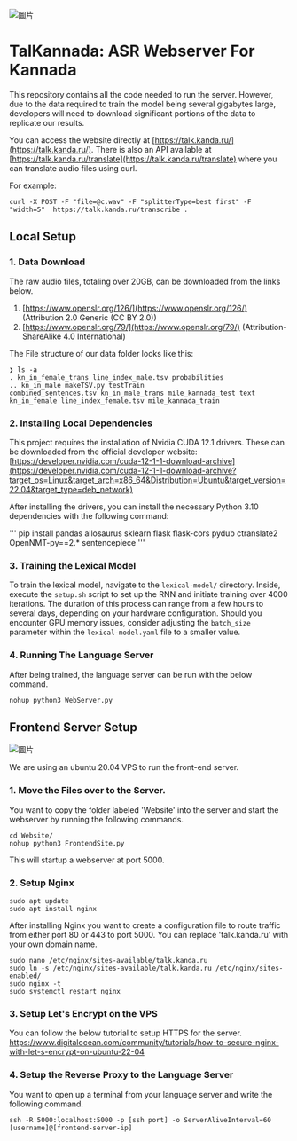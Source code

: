 
![圖片](https://github.com/bangaloren/Project3DSA/assets/115109992/59106bc4-18f0-481f-bfed-c8d90705297b)


# TalKannada: ASR Webserver For Kannada

This repository contains all the code needed to run the server. However, due to the data required to train the model being several gigabytes large, developers will need to download significant portions of the data to replicate our results.

You can access the website directly at [https://talk.kanda.ru/](https://talk.kanda.ru/). There is also an API available at [https://talk.kanda.ru/translate](https://talk.kanda.ru/translate) where you can translate audio files using curl. 

For example:
```
curl -X POST -F "file=@c.wav" -F "splitterType=best first" -F "width=5"  https://talk.kanda.ru/transcribe .
```


## Local Setup

### 1. Data Download

The raw audio files, totaling over 20GB, can be downloaded from the links below.

1. [https://www.openslr.org/126/](https://www.openslr.org/126/) (Attribution 2.0 Generic (CC BY 2.0))
2. [https://www.openslr.org/79/](https://www.openslr.org/79/) (Attribution-ShareAlike 4.0 International)

The File structure of our data folder looks like this:
```
❯ ls -a
. kn_in_female_trans line_index_male.tsv probabilities
.. kn_in_male makeTSV.py testTrain
combined_sentences.tsv kn_in_male_trans mile_kannada_test text
kn_in_female line_index_female.tsv mile_kannada_train
```

### 2. Installing Local Dependencies

This project requires the installation of Nvidia CUDA 12.1 drivers. These can be downloaded from the official developer website: [https://developer.nvidia.com/cuda-12-1-1-download-archive](https://developer.nvidia.com/cuda-12-1-1-download-archive?target_os=Linux&target_arch=x86_64&Distribution=Ubuntu&target_version=22.04&target_type=deb_network)

After installing the drivers, you can install the necessary Python 3.10 dependencies with the following command:

'''
pip install pandas allosaurus sklearn flask flask-cors pydub ctranslate2 OpenNMT-py==2.* sentencepiece 
'''


### 3. Training the Lexical Model

To train the lexical model, navigate to the `lexical-model/` directory. Inside, execute the `setup.sh` script to set up the RNN and initiate training over 4000 iterations. The duration of this process can range from a few hours to several days, depending on your hardware configuration. Should you encounter GPU memory issues, consider adjusting the `batch_size` parameter within the `lexical-model.yaml` file to a smaller value.

### 4. Running The Language Server

After being trained, the language server can be run with the below command.

```
nohup python3 WebServer.py
```


## Frontend Server Setup

![圖片](https://github.com/bangaloren/Project3DSA/assets/115109992/e6835e1f-e55c-474d-ab73-13fa3208fcd8)


We are using an ubuntu 20.04 VPS to run the front-end server.

### 1. Move the Files over to the Server.

You want to copy the folder labeled 'Website' into the server and start the webserver by running the following commands.

```
cd Website/
nohup python3 FrontendSite.py
```

This will startup a webserver at port 5000.

### 2. Setup Nginx

```
sudo apt update
sudo apt install nginx
```

After installing Nginx you want to create a configuration file to route traffic from either port 80 or 443 to port 5000.
You can replace 'talk.kanda.ru' with your own domain name.

```
sudo nano /etc/nginx/sites-available/talk.kanda.ru
sudo ln -s /etc/nginx/sites-available/talk.kanda.ru /etc/nginx/sites-enabled/
sudo nginx -t
sudo systemctl restart nginx
```

### 3. Setup Let's Encrypt on the VPS


You can follow the below tutorial to setup HTTPS for the server.
https://www.digitalocean.com/community/tutorials/how-to-secure-nginx-with-let-s-encrypt-on-ubuntu-22-04


### 4. Setup the Reverse Proxy to the Language Server

You want to open up a terminal from your language server and write the following command.

```
ssh -R 5000:localhost:5000 -p [ssh port] -o ServerAliveInterval=60 [username]@[frontend-server-ip]
```




